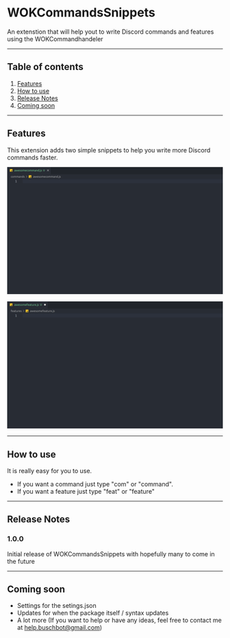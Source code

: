 # WOKCommandsSnippets

An extenstion that will help yout to write Discord commands and features using the WOKCommandhandeler

---

## Table of contents

1. [Features](#features)
2. [How to use](#how-to-use)
3. [Release Notes](#release-notes)
4. [Coming soon](#coming-soon)

---

## Features

This extension adds two simple snippets to help you write more Discord commands faster.

![Command Demo](demos/com_demo_2.gif)

![Feature Demo](demos/feat_demo_1.gif)

---

## How to use

It is really easy for you to use.

- If you want a command just type "com" or "command".
- If you want a feature just type "feat" or "feature"

---

## Release Notes

### 1.0.0

Initial release of WOKCommandsSnippets with hopefully many to come in the future

---

## Coming soon

- Settings for the setings.json
- Updates for when the package itself / syntax updates
- A lot more (If you want to help or have any ideas, feel free to contact me at help.buschbot@gmail.com)

<!-- ## Working with Markdown

**Note:** You can author your README using Visual Studio Code.  Here are some useful editor keyboard shortcuts:

* Split the editor (`Cmd+\` on macOS or `Ctrl+\` on Windows and Linux)
* Toggle preview (`Shift+CMD+V` on macOS or `Shift+Ctrl+V` on Windows and Linux)
* Press `Ctrl+Space` (Windows, Linux) or `Cmd+Space` (macOS) to see a list of Markdown snippets

### For more information

* [Visual Studio Code's Markdown Support](http://code.visualstudio.com/docs/languages/markdown)
* [Markdown Syntax Reference](https://help.github.com/articles/markdown-basics/)

**Enjoy!** -->
